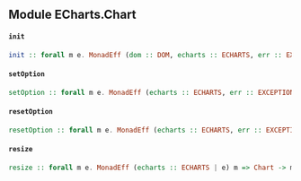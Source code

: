 ## Module ECharts.Chart

#### `init`

``` purescript
init :: forall m e. MonadEff (dom :: DOM, echarts :: ECHARTS, err :: EXCEPTION | e) m => HTMLElement -> m Chart
```

#### `setOption`

``` purescript
setOption :: forall m e. MonadEff (echarts :: ECHARTS, err :: EXCEPTION | e) m => DSL OptionI -> Chart -> m Unit
```

#### `resetOption`

``` purescript
resetOption :: forall m e. MonadEff (echarts :: ECHARTS, err :: EXCEPTION | e) m => DSL OptionI -> Chart -> m Unit
```

#### `resize`

``` purescript
resize :: forall m e. MonadEff (echarts :: ECHARTS | e) m => Chart -> m Unit
```


